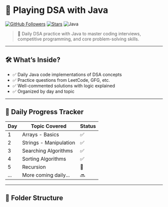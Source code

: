 # 📘 Playing DSA with Java

[![GitHub Followers](https://img.shields.io/github/followers/vanshbansal67?label=Follow&style=social)](https://github.com/vanshbansal67)
[![Stars](https://img.shields.io/github/stars/vanshbansal67/playing-DSA-with-java?style=social)](https://github.com/vanshbansal67/playing-DSA-with-java/stargazers)
![Java](https://img.shields.io/badge/Language-Java-orange?logo=java&logoColor=white)

> 🚀 Daily DSA practice with Java to master coding interviews, competitive programming, and core problem-solving skills.

---

## 🛠️ What’s Inside?

- ✅ Daily Java code implementations of DSA concepts  
- ✅ Practice questions from LeetCode, GFG, etc.  
- ✅ Well-commented solutions with logic explained  
- ✅ Organized by day and topic

---

## 📅 Daily Progress Tracker

| Day | Topic Covered              | Status |
|-----|----------------------------|--------|
| 1   | Arrays - Basics            | ✅      |
| 2   | Strings - Manipulation     | ✅      |
| 3   | Searching Algorithms       | ✅      |
| 4   | Sorting Algorithms         | ✅      |
| 5   | Recursion                  | 🚧      |
| ... | More coming daily...       | 🔜      |

---

## 📂 Folder Structure

